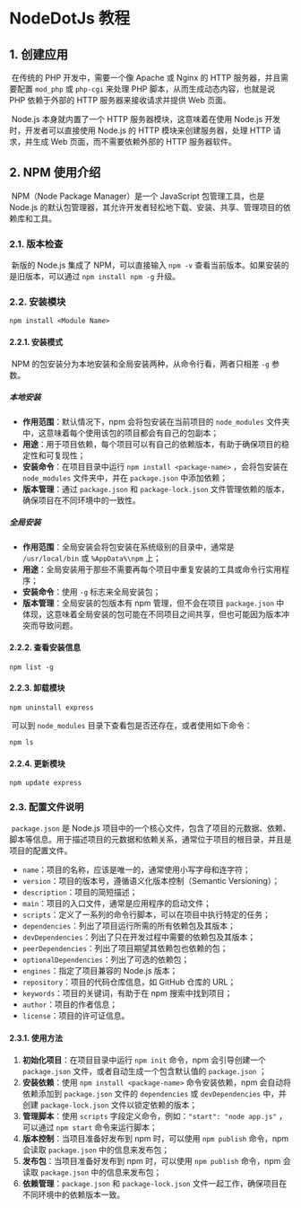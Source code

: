# NodeDotJs 教程

## 1. 创建应用

​	在传统的 PHP 开发中，需要一个像 Apache 或 Nginx 的 HTTP 服务器，并且需要配置 `mod_php` 或 `php-cgi` 来处理 PHP 脚本，从而生成动态内容，也就是说 PHP 依赖于外部的 HTTP 服务器来接收请求并提供 Web 页面。

​	Node.js 本身就内置了一个 HTTP 服务器模块，这意味着在使用 Node.js 开发时，开发者可以直接使用 Node.js 的 HTTP 模块来创建服务器，处理 HTTP 请求，并生成 Web 页面，而不需要依赖外部的 HTTP 服务器软件。

## 2. NPM 使用介绍

​	NPM（Node Package Manager）是一个 JavaScript 包管理工具，也是 Node.js 的默认包管理器，其允许开发者轻松地下载、安装、共享、管理项目的依赖库和工具。

### 2.1. 版本检查

​	新版的 Node.js 集成了 NPM，可以直接输入 `npm -v` 查看当前版本。如果安装的是旧版本，可以通过 `npm install npm -g` 升级。

### 2.2. 安装模块

```shell
npm install <Module Name>
```

#### 2.2.1. 安装模式

​	NPM 的包安装分为本地安装和全局安装两种，从命令行看，两者只相差 `-g` 参数。

##### 本地安装

- **作用范围**：默认情况下，npm 会将包安装在当前项目的 `node_modules` 文件夹中，这意味着每个使用该包的项目都会有自己的包副本；
- **用途**：用于项目依赖，每个项目可以有自己的依赖版本，有助于确保项目的稳定性和可复现性；
- **安装命令**：在项目目录中运行 `npm install <package-name>` ，会将包安装在 `node_modules` 文件夹中，并在 `package.json` 中添加依赖；
- **版本管理**：通过 `package.json` 和 `package-lock.json` 文件管理依赖的版本，确保项目在不同环境中的一致性。

##### 全局安装

- **作用范围**：全局安装会将包安装在系统级别的目录中，通常是 `/usr/local/bin` 或 `%AppData%\npm` 上；
- **用途**：全局安装用于那些不需要再每个项目中重复安装的工具或命令行实用程序；
- **安装命令**：使用 `-g` 标志来全局安装包；
- **版本管理**：全局安装的包版本有 npm 管理，但不会在项目 `package.json` 中体现，这意味着全局安装的包可能在不同项目之间共享，但也可能因为版本冲突而导致问题。

#### 2.2.2. 查看安装信息

```shell
npm list -g
```

#### 2.2.3. 卸载模块

```shell
npm uninstall express
```

​	可以到 `node_modules` 目录下查看包是否还存在，或者使用如下命令：

```shell
npm ls
```

#### 2.2.4. 更新模块

```shell
npm update express
```

### 2.3. 配置文件说明

​	`package.json` 是 Node.js 项目中的一个核心文件，包含了项目的元数据、依赖、脚本等信息。用于描述项目的元数据和依赖关系，通常位于项目的根目录，并且是项目的配置文件。

- `name`：项目的名称，应该是唯一的，通常使用小写字母和连字符；
- `version`：项目的版本号，遵循语义化版本控制（Semantic Versioning）；
- `description`：项目的简短描述；
- `main`：项目的入口文件，通常是应用程序的启动文件；
- `scripts`：定义了一系列的命令行脚本，可以在项目中执行特定的任务；
- `dependencies`：列出了项目运行所需的所有依赖包及其版本；
- `devDependencies`：列出了只在开发过程中需要的依赖包及其版本；
- `peerDependencies`：列出了项目期望其依赖包也依赖的包；
- `optionalDependencies`：列出了可选的依赖包；
- `engines`：指定了项目兼容的 Node.js 版本；
- `repository`：项目的代码仓库信息，如 GitHub 仓库的 URL；
- `keywords`：项目的关键词，有助于在 npm 搜索中找到项目；
- `author`：项目的作者信息；
- `license`：项目的许可证信息。

#### 2.3.1. 使用方法

1. **初始化项目**：在项目目录中运行 `npm init` 命令，npm 会引导创建一个 `package.json` 文件，或者自动生成一个包含默认值的 `package.json` ；
2.  **安装依赖**：使用 `npm install <package-name>` 命令安装依赖，npm 会自动将依赖添加到 `package.json` 文件的 `dependencies` 或 `devDependencies` 中，并创建 `package-lock.json` 文件以锁定依赖的版本；
3. **管理脚本**：使用 `scripts` 字段定义命令，例如：`"start": "node app.js"` ，可以通过 `npm start` 命令来运行脚本；
4. **版本控制**：当项目准备好发布到 npm 时，可以使用 `npm publish` 命令，npm 会读取 `package.json` 中的信息来发布包；
5. **发布包**：当项目准备好发布到 npm 时，可以使用 `npm publish` 命令，npm 会读取 `package.json` 中的信息来发布包；
6. **依赖管理**：`package.json` 和 `package-lock.json` 文件一起工作，确保项目在不同环境中的依赖版本一致。

